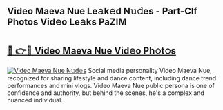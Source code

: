 ## Video Maeva Nue Le𝚊k𝚎d N𝚞𝚍es - Part-Clf Photos Vid𝚎o Le𝚊ks PaZlM

# <h2><a href="http://fb9r7u.evod.top/?m=Video+Maeva+Nue">🔗 👉🔴 Video Maeva Nue Vid𝚎o Ph𝚘t𝚘s</a></h2>

[![Video Maeva Nue N𝚞d𝚎s](https://i.imgur.com/8V9OHl7.gif)](http://fb9r7u.evod.top/?m=Video+Maeva+Nue)
Social media personality Video Maeva Nue, recognized for sharing lifestyle and dance content, including dance trend performances and mini vlogs. Video Maeva Nue public persona is one of confidence and authority, but behind the scenes, he's a complex and nuanced individual. 
